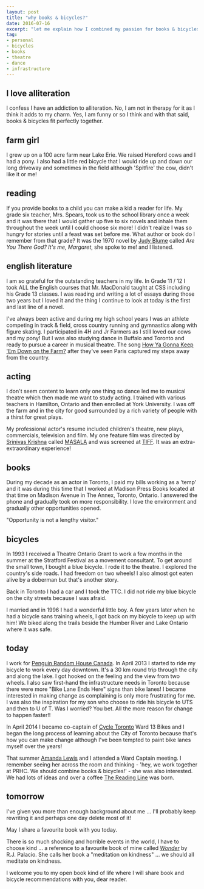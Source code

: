 ```yaml
---
layout: post
title: "why books & bicycles?"
date: 2016-07-16
excerpt: "let me explain how I combined my passion for books & bicycles"
tag:
- personal
- bicycles
- books
- theatre
- dance
- infrastructure
---
```


## I love alliteration

I confess I have an addiction to alliteration. No, I am not in therapy for it as I think it adds to my charm. Yes, I am funny or so I think and with that said, books & bicycles fit perfectly together.

## farm girl

I grew up on a 100 acre farm near Lake Erie. We raised Hereford cows and I had a pony. I also had a little red bicycle that I would ride up and down our long driveway and sometimes in the field although 'Spitfire' the cow, didn't like it or me!

## reading

If you provide books to a child you can make a kid a reader for life. My grade six teacher, Mrs. Spears, took us to the school library once a week and it was there that I would gather up five to six novels and inhale them throughout the week until I could choose six more! I didn't realize I was so hungry for stories until a feast was set before me. What author or book do I remember from that grade? It was the 1970 novel by [Judy Blume](http://www.judyblume.com/) called _Are You There God? It's me, Margaret_, she spoke to me! and I listened.

## english literature

I am so grateful for the outstanding teachers in my life. In Grade 11 / 12 I took ALL the English courses that Mr. MacDonald taught at CSS including his Grade 13 classes. I was reading and writing a lot of essays during those two years but I loved it and the thing I continue to look at today is the first and last line of a novel.

I've always been active and during my high school years I was an athlete competing in track & field, cross country running and gymnastics along with figure skating. I participated in 4H and Jr Farmers as I still loved our cows and my pony!  But I was also studying dance in Buffalo and Toronto and ready to pursue a career in musical theatre. The song [How Ya Gonna Keep 'Em Down on the Farm?](https://www.youtube.com/watch?v=UgqVCJpRqWQ) after they've seen Paris captured my steps away from the country.

## acting

I don't seem content to learn only one thing so dance led me to musical theatre which then made me want to study acting. I trained with various teachers in Hamilton, Ontario and then enrolled at York University. I was off the farm and in the city for good surrounded by a rich variety of people with a thirst for great plays.

My professional actor's resume included children's theatre, new plays, commercials, television and film. My one feature film was directed by [Srinivas Krishna](http://divanifilms.com/) called [MASALA](http://divanifilms.com/film-tv/masala/) and was screened at [TIFF](http://tiff.net/). It was an extra-extraordinary experience!

## books

During my decade as an actor in Toronto, I paid my bills working as a 'temp' and it was during this time that I worked at Madison Press Books located at that time on Madison Avenue in The Annex, Toronto, Ontario.  I answered the phone and gradually took on more responsibility. I love the environment and gradually other opportunities opened.  

"Opportunity is not a lengthy visitor."

## bicycles

In 1993 I received a Theatre Ontario Grant to work a few months in the summer at the Stratford Festival as a movement consultant. To get around the small town, I bought a blue bicycle. I rode it to the theatre. I explored the country's side roads. I had freedom on two wheels! I also almost got eaten alive by a doberman but that's another story.

Back in Toronto I had a car and I took the TTC. I did not ride my blue bicycle on the city streets because I was afraid.

I married and in 1996 I had a wonderful little boy. A few years later when he had a bicycle sans training wheels, I got back on my bicycle to keep up with him! We biked along the trails beside the Humber River and Lake Ontario where it was safe.

## today

I work for [Penguin Random House Canada](http://penguinrandomhouse.ca/). In April 2013 I started to ride my bicycle to work every day downtown. It's a 30 km round trip through the city and along the lake. I got hooked on the feeling and the view from two wheels. I also saw first-hand the infrastructure needs in Toronto because there were more "Bike Lane Ends Here" signs than bike lanes! I became interested in making change as complaining is only more frustrating for me. I was also the inspiration for my son who choose to ride his bicycle to UTS and then to U of T. Was I worried? You bet. All the more reason for change to happen faster!!

In April 2014 I became co-captain of [Cycle Toronto](https://www.cycleto.ca/) Ward 13 Bikes and I began the long process of learning about the City of Toronto because that's how you can make change although I've been tempted to paint bike lanes myself over the years!

That summer [Amanda Lewis](https://www.linkedin.com/in/amanda-lewis-56942473) and I attended a Ward Captain meeting. I remember seeing her across the room and thinking - 'hey, we work together at PRHC. We should combine books & bicycles!' - she was also interested. We had lots of ideas and over a coffee [The Reading Line](www.thereadingline.ca) was born.

## tomorrow

I've given you more than enough background about me ... I'll probably keep rewriting it and perhaps one day delete most of it!

May I share a favourite book with you today.

There is so much shocking and horrible events in the world, I have to choose kind ... a reference to a favourite book of mine called [_Wonder_](http://penguinrandomhouse.ca/programs/tms-book-club/feature/wonder-wonder) by R.J. Palacio. She calls her book a "meditation on kindness" ... we should all meditate on kindness.

I welcome you to my open book kind of life where I will share book and bicycle recommendations with you, dear reader.
